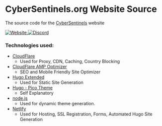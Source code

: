# CyberSentinels.org Website Source

The source code for the [CyberSentinels](https://cybersentinels.org/) website 

<!-- Website -->
<a href="https://cybersentinels.org">
<img src="https://img.shields.io/badge/Website-Visit-<COLOR>?color=green" alt="Website">
</a>
<a href="https://discord.io/cybersentinels">
<img src="https://img.shields.io/discord/1077773186772521011?label=Cyber%20Sentinels%20Discord&logo=discord&logoColor=white" alt="Discord">
</a>

### Technologies used:
- [CloudFlare](https://www.cloudflare.com/)
    - Used for Proxy, CDN, Caching, Country Blocking
- [CloudFlare AMP Optimizer](https://github.com/ampproject/cloudflare-amp-optimizer)
    - SEO and Mobile Friendly Site Optimizer
- [Hugo Extended](https://gohugo.io/)
    - Used for Static Site Generation
- [Hugo - Pico Theme](https://github.com/negrel/hugo-theme-pico)
    - Self Explanatory
- [node.js](https://nodejs.org/en/)
    - Used for dynamic theme generation.
- [Netlify](https://www.netlify.com/)
    - Used for Hosting, SSL Registration, Forms, Automated Hugo Site Generation
